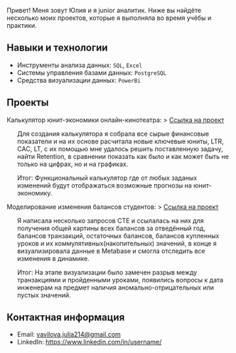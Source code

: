 Привет! Меня зовут Юлия и я junior аналитик. Ниже вы найдёте несколько моих проектов, которые я выполняла во время учёбы и практики.

## Навыки и технологии
+ Инструменты анализа данных: ``SQL``, ``Excel``
+ Системы управления базами данных: ``PostgreSQL``
+ Средства визуализации данных: ``PowerBi``

## Проекты
Калькулятор юнит-экономики онлайн-кинотеатра: > <a href="https://docs.google.com/spreadsheets/d/1M3jp73s1J8QSszTQYZVOaz51V-X2HwfwxG-dq2270yE/edit?usp=sharing">Ссылка на проект</a>

<ol>Для создания калькулятора я собрала все сырые финансовые показатели и на их основе расчитала новые ключевые юниты, LTR, CAC, LT, с их помощью мне удалось решить поставленную задачу, найти Retention, в сравнении показать как было и как может быть не только на цифрах, но и на графиках.</ol> 

<ol>Итог: Функциональный калькулятор где от любых заданых изменений будут отображаться возможные прогнозы на юнит-экономику.</ol>

Моделирование изменения балансов студентов: > <a href="https://github.com/Jklemenova/Case/tree/main/SQL">Ссылка на проект</a>

<ol>Я написала несколько запросов СТЕ и ссылалась на них для получения общей картины всех балансов за отведённый год, балансов транзакций, остаточных балансов, балансов купленных уроков и их коммулятивных(накопительных) значений, в конце я визуализировала данные в Metabase и смогла отследить все изменения в динамике.</ol>

<ol>Итог: На этапе визуализации было замечен разрыв между транзакциями и пройденными уроками, появились вопросы к дата инженерам на предмет наличия аномально-отрицательных или пустых значений.</ol>

## Контактная информация
- Email: vavilova.julia214@gmail.com
- LinkedIn: https://www.linkedin.com/in/username/
